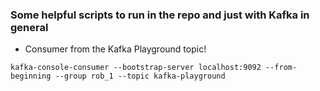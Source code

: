 ### Some helpful scripts to run in the repo and just with Kafka in general

- Consumer from the Kafka Playground topic!
```
kafka-console-consumer --bootstrap-server localhost:9092 --from-beginning --group rob_1 --topic kafka-playground
```